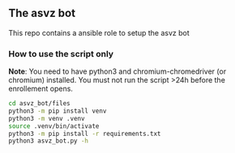 ## The asvz bot

This repo contains a ansible role to setup the asvz bot

### How to use the script only

**Note**: You need to have python3 and chromium-chromedriver (or chromium) installed. You must not run the script >24h before the enrollement opens.

```bash
cd asvz_bot/files
python3 -m pip install venv
python3 -m venv .venv
source .venv/bin/activate
python3 -m pip install -r requirements.txt
python3 asvz_bot.py -h
```


